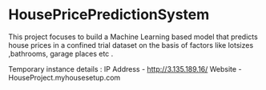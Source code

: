 # HousePricePredictionSystem
This project focuses to build a Machine Learning based model that predicts house prices in a confined trial dataset on the basis of factors like lotsizes ,bathrooms, garage places etc .

Temporary instance details :
IP Address - http://3.135.189.16/
Website - HouseProject.myhousesetup.com

